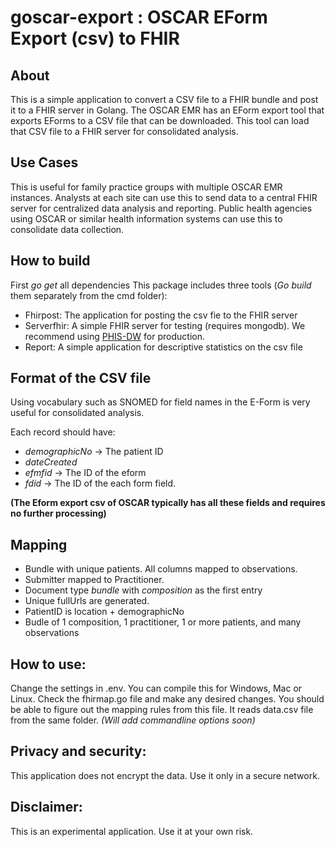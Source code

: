 # goscar-export : OSCAR EForm Export (csv) to FHIR


## About

This is a simple application to convert a CSV file to a FHIR bundle and post it to a FHIR server in Golang. The OSCAR EMR has an EForm export tool that exports EForms to a CSV file that can be downloaded. This tool can load that CSV file to a FHIR server for consolidated analysis. 

## Use Cases

This is useful for family practice groups with multiple OSCAR EMR instances. Analysts at each site can use this to send data to a central FHIR server for centralized data analysis and reporting. Public health agencies using OSCAR or similar health information systems can use this to consolidate data collection.

## How to build

First *go get* all dependencies
This package includes three tools (*Go build* them separately from the cmd folder):

* Fhirpost: The application for posting the csv fie to the FHIR server
* Serverfhir: A simple FHIR server for testing (requires mongodb). We recommend using [PHIS-DW](https://github.com/E-Health/fhir-server-phis-dw) for production.
* Report: A simple application for descriptive statistics on the csv file

## Format of the CSV file

 Using vocabulary such as SNOMED for field names in the E-Form is very useful for consolidated analysis.

Each record should have: 

* *demographicNo* → The patient ID
* *dateCreated* 
* *efmfid* → The ID of the eform
* *fdid* → The ID of the each form field.

 **(The Eform export csv of OSCAR typically has all these fields and requires no further processing)**

## Mapping
* Bundle with unique patients. All columns mapped to observations.
* Submitter mapped to Practitioner.
* Document type *bundle* with *composition* as the first entry
* Unique fullUrls are generated.
* PatientID is location + demographicNo
* Budle of 1 composition, 1 practitioner, 1 or more patients, and many observations

## How to use:

Change the settings in .env. You can compile this for Windows, Mac or Linux. Check the fhirmap.go file and make any desired changes. You should be able to figure out the mapping rules from this file. It reads data.csv file from the same folder. *(Will add commandline options soon)*

## Privacy and security:

This application does not encrypt the data. Use it only in a secure network. 

## Disclaimer:

This is an experimental application. Use it at your own risk.


